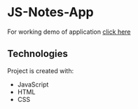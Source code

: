 # JS-Notes-App
For working demo of application [click here](#https://notes-maker.netlify.app/)

## Technologies
Project is created with:
* JavaScript
* HTML
* CSS
